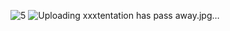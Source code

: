 ![5](https://user-images.githubusercontent.com/88210093/139858365-66b54195-fdbd-4e70-a1b7-77fd4ea9ea81.jpg)
![Uploading xxxtentation has pass away.jpg…]()
